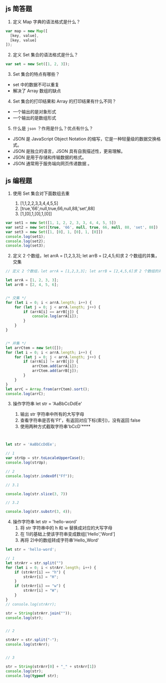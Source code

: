 ## js 简答题

1. 定义 Map 字典的语法格式是什么？

```js
var map = new Map([
  [key, value],
  [key, value]
]);
```

2. 定义 Set 集合的语法格式是什么？

```js
var set = new Set([1, 2, 3]);
```

3. Set 集合的特点有哪些？

- set 中的数据不可以重复
- 解决了 Array 数组的缺点

4. Set 集合的打印结果和 Array 的打印结果有什么不同？

- 一个输出的是对象形式
- 一个输出的是数组形式

5. 什么是 `json` ？作用是什么？优点有什么？

- JSON 是 JavaScript Object Notation 的缩写，它是一种轻量级的数据交换格式。
- JSON 是独立的语言，JSON 具有自我描述性，更易理解。
- JSON 是用于存储和传输数据的格式。
- JSON 通常用于服务端向网页传递数据 。

## js 编程题

1. 使用 Set 集合对下面数组去重

   1. [1,1,2,2,3,3,4,4,5,5]
   2. [true,'66',null,true,66,null,88,'set',88]
   3. [1,[0],1,[0],1,[0]]

```js
var set1 = new Set([1, 1, 2, 2, 3, 3, 4, 4, 5, 5])
var set2 = new Set([true, '66', null, true, 66, null, 88, 'set', 88])
var set3 = new Set([1, [0], 1, [0], 1, [0]])
console.log(set1);
console.log(set2);
console.log(set3);
```

2. 定义 2 个数组，let arrA = [1,2,3,3]; let arrB = [2,4,5,6]求 2 个数组的并集，交集

```js
// 定义 2 个数组，let arrA = [1,2,3,3]; let arrB = [2,4,5,6]求 2 个数组的并集，交集

let arrA = [1, 2, 3, 3];
let arrB = [2, 4, 5, 6];


/* 交集 */
for (let i = 0; i < arrA.length; i++) {
    for (let j = 0; j < arrA.length; j++) {
        if (arrA[i] == arrB[j]) {
            console.log(arrA[i]);
        }
    }
}


/* 并集 */
let arrCtem = new Set([]);
for (let i = 0; i < arrA.length; i++) {
    for (let j = 0; j < arrA.length; j++) {
        if (arrA[i] != arrB[j]) {
            arrCtem.add(arrA[i]);
            arrCtem.add(arrB[j]);
        }
    }
}
let arrC = Array.from(arrCtem).sort();
console.log(arrC);
```

3. 操作字符串 let str = 'AaBbCcDdEe'

   1. 输出 str 字符串中所有的大写字母
   2. 查看字符串是否有'Ff'，有返回对应下标(索引)，没有返回 false
   3. 使用两种方式截取字符串'bCcD'****

```js


let str = 'AaBbCcDdEe';

// 1
var strUp = str.toLocaleUpperCase();
console.log(strUp);

// 2
console.log(str.indexOf("Ff"));

// 3.1

console.log(str.slice(3, 7))

// 3.2

console.log(str.substr(3, 4));
```

4. 操作字符串 let str = 'hello-word'
   1. 将 str 字符串中的 h 和 w 替换成对应的大写字母
   2. 在 1)的基础上使该字符串变成数组['Hello','Word']
   3. 再将 2)中的数组转成字符串'Hello_Word'

```js
let str = 'hello-word';

// 1
let strArr = str.split("")
for (let i = 0; i < strArr.length; i++) {
    if (strArr[i] == "h") {
        strArr[i] = "H";
    }
    if (strArr[i] == "w") {
        strArr[i] = "W";
    }
}
// console.log(strArr);

str = String(strArr.join(""));
console.log(str);


// 2

strArr = str.split("-");
console.log(strArr);


// 3

str = String(strArr[0] + "_" + strArr[1])
console.log(str);
console.log(typeof str);
```
